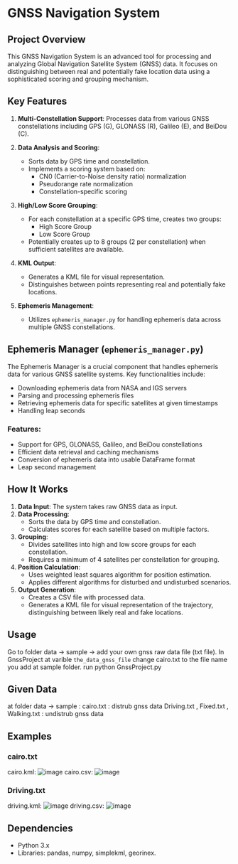 # GNSS Navigation System

## Project Overview

This GNSS Navigation System is an advanced tool for processing and analyzing Global Navigation Satellite System (GNSS) data. It focuses on distinguishing between real and potentially fake location data using a sophisticated scoring and grouping mechanism.

## Key Features

1. **Multi-Constellation Support**: Processes data from various GNSS constellations including GPS (G), GLONASS (R), Galileo (E), and BeiDou (C).

2. **Data Analysis and Scoring**: 
   - Sorts data by GPS time and constellation.
   - Implements a scoring system based on:
     - CN0 (Carrier-to-Noise density ratio) normalization
     - Pseudorange rate normalization
     - Constellation-specific scoring

3. **High/Low Score Grouping**: 
   - For each constellation at a specific GPS time, creates two groups:
     - High Score Group
     - Low Score Group
   - Potentially creates up to 8 groups (2 per constellation) when sufficient satellites are available.

4. **KML Output**: 
   - Generates a KML file for visual representation.
   - Distinguishes between points representing real and potentially fake locations.

5. **Ephemeris Management**: 
   - Utilizes `ephemeris_manager.py` for handling ephemeris data across multiple GNSS constellations.

## Ephemeris Manager (`ephemeris_manager.py`)

The Ephemeris Manager is a crucial component that handles ephemeris data for various GNSS satellite systems. Key functionalities include:

- Downloading ephemeris data from NASA and IGS servers
- Parsing and processing ephemeris files
- Retrieving ephemeris data for specific satellites at given timestamps
- Handling leap seconds

### Features:
- Support for GPS, GLONASS, Galileo, and BeiDou constellations
- Efficient data retrieval and caching mechanisms
- Conversion of ephemeris data into usable DataFrame format
- Leap second management

## How It Works

1. **Data Input**: The system takes raw GNSS data as input.
2. **Data Processing**: 
   - Sorts the data by GPS time and constellation.
   - Calculates scores for each satellite based on multiple factors.
3. **Grouping**: 
   - Divides satellites into high and low score groups for each constellation.
   - Requires a minimum of 4 satellites per constellation for grouping.
4. **Position Calculation**: 
   - Uses weighted least squares algorithm for position estimation.
   - Applies different algorithms for disturbed and undisturbed scenarios.
5. **Output Generation**:
   - Creates a CSV file with processed data.
   - Generates a KML file for visual representation of the trajectory, distinguishing between likely real and fake locations.

## Usage

Go to folder data -> sample -> add your own gnss raw data file (txt file).
In GnssProject at varible `the_data_gnss_file` change cairo.txt to the file name you add at sample folder.
run python GnssProject.py

## Given Data

at folder data -> sample : 
cairo.txt : distrub gnss data
Driving.txt , Fixed.txt , Walking.txt : undistrub gnss data

## Examples
### cairo.txt
cairo.kml:
![image](https://github.com/user-attachments/assets/d9de18a4-1666-4936-9377-dcafddaad23e)
cairo.csv:
![image](https://github.com/user-attachments/assets/9565e98c-aceb-4e30-b8e1-eb2f0424a8c5)

### Driving.txt
driving.kml:
![image](https://github.com/user-attachments/assets/9ac5812f-4f2c-44db-ad87-d19b0d1fa308)
driving.csv:
![image](https://github.com/user-attachments/assets/e3f19bbe-e694-46d0-991a-8a9e08321d45)



## Dependencies

- Python 3.x
- Libraries: pandas, numpy, simplekml, georinex.
